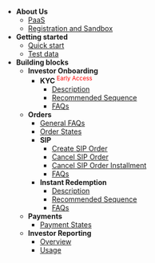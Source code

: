 - **About Us**
  - [PaaS](/)
  - <a style="display:inline;border-right-style:none;" href="/pages/registration-and-sandbox">Registration and Sandbox</a>
- **Getting started**
  - [Quick start](/pages/quickstart)
  - [Test data](/pages/test_data)
- **Building blocks**
  - **Investor Onboarding**
    - **KYC**<sup style="color:red;"> Early Access</sup>
      - [Description](/pages/workflows/what-is-kyc)
      - [Recommended Sequence](/pages/workflows/video-kyc-steps)
      - [FAQs](/pages/workflows/video-kyc-faq)
  - **Orders**
    - [General FAQs](/pages/workflows/orders-faq)
    - [Order States](/pages/workflows/order-status)
    - **SIP**
      - [Create SIP Order](/pages/workflows/create-sip-order)
      - [Cancel SIP Order](/pages/workflows/cancel-sip-order)
      - [Cancel SIP Order Installment](/pages/workflows/cancel-sip-order-installment)
      - [FAQs](/pages/workflows/sip-faq)
    - **Instant Redemption**
      - [Description](/pages/workflows/instant-redemption-description)
      - [Recommended Sequence](/pages/workflows/instant-redemption-steps)
      - [FAQs](/pages/workflows/instant-redemption-faq)
  - **Payments**
    - [Payment States](/pages/workflows/payment-status)
  - **Investor Reporting**
    - [Overview](/pages/workflows/investor-reporting)
    - [Usage](/pages/workflows/investor-reporting-usage)

<!--
  - **Reports**
    - **Holdings**
      - [Description](/pages/workflows/what-is-capital-gains)
      - [Recommended Sequence](/pages/workflows/capital-gains-api)
      - [FAQs](/pages/workflows/capital-gains-faq)
    - **Capital Gains**<sup style="color:red;"> Early Access</sup>
      - [Description](/pages/workflows/what-is-capital-gains)
      - [Recommended Sequence](/pages/workflows/capital-gains-api)
      - [FAQs](/pages/workflows/capital-gains-faq)
    - **CAS**<sup style="color:red;"> Early Access</sup>
      - [Description](/pages/workflows/what-is-capital-gains)
      - [Recommended Sequence](/pages/workflows/capital-gains-api)
      - [FAQs](/pages/workflows/capital-gains-faq)

- **Additional Information**
  - [Support](/pages/additional-info/regarding-support)
-->

<!--
  - Investors
    - [Create an Investor](/pages/workflows/create-an-investor)
    - [Display Investor Details](/pages/workflows/display-investor-details)
    - [Update Investor Details](/pages/workflows/update-investor-details)
  - Mandates
    - [Create a Mandate](/pages/workflows/create-a-mandate)
    - [Check Existing Mandate](/pages/workflows/check-existing-mandate)
    - [Create E-Mandate](/pages/workflows/create-e-mandate)
  - Orders
    - [Create Lumpsum Order](/pages/workflows/create-lumpsum-order)
    - [Create SIP Order](/pages/workflows/create-sip-order)
    - [Update SIP Order](/pages/workflows/update-sip-order)
    - [Cancel SIP Order](/pages/workflows/cancel-sip-order)
    - [Cancel SIP Order Installment](/pages/workflows/cancel-sip-order-installment)
    - [Display SIP Orders](/pages/workflows/display-sip-orders)
    - [Sell/Redemption Order](/pages/workflows/sell-redemption-order)

    - [Check KYC status](/pages/workflows/kyc-status-check)
    - [File Upload](/pages/workflows/file-upload)
    - [Create Video KYC request](/pages/workflows/create-video-kyc)
    - [Fetch Video KYC status](/pages/workflows/create-video-kyc)-->
